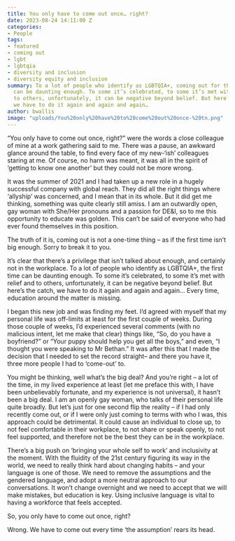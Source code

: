 ```yaml
---
title: You only have to come out once… right?
date: 2023-08-24 14:11:00 Z
categories:
- People
tags:
- featured
- coming out
- lgbt
- lgbtqia
- diversity and inclusion
- diversity equity and inclusion
summary: To a lot of people who identify as LGBTQIA+, coming out for the first time
  can be daunting enough. To some it’s celebrated, to some it’s met with relief and
  to others, unfortunately, it can be negative beyond belief. But here’s the catch,
  we have to do it again and again and again…
author: bwallis
image: "uploads/You%20only%20have%20to%20come%20out%20once-%20tn.png"
---
```


“You only have to come out once, right?” were the words a close colleague of mine at a work gathering said to me. There was a pause, an awkward glance around the table, to find every face of my new-‘ish’ colleagues staring at me. Of course, no harm was meant, it was all in the spirit of ‘getting to know one another’ but they could not be more wrong.

It was the summer of 2021 and I had taken up a new role in a hugely successful company with global reach. They did all the right things where ‘allyship’ was concerned, and I mean that in its whole. But it did get me thinking, something was quite clearly still amiss. I am an outwardly open, gay woman with She/Her pronouns and a passion for DE&I, so to me this opportunity to educate was golden. This can’t be said of everyone who had ever found themselves in this position.

The truth of it is, coming out is not a one-time thing – as if the first time isn’t big enough. Sorry to break it to you.

It’s clear that there’s a privilege that isn’t talked about enough, and certainly not in the workplace. To a lot of people who identify as LGBTQIA\+, the first time can be daunting enough. To some it’s celebrated, to some it’s met with relief and to others, unfortunately, it can be negative beyond belief. But here’s the catch, we have to do it again and again and again…  Every time, education around the matter is missing.

I began this new job and was finding my feet. I’d agreed with myself that my personal life was off-limits at least for the first couple of weeks. During those couple of weeks, I’d experienced several comments (with no malicious intent, let me make that clear) things like, “So, do you have a boyfriend?” or “Your puppy should help you get all the boys,” and even, “I thought you were speaking to Mr Bethan.” It was after this that I made the decision that I needed to set the record straight– and there you have it, three more people I had to ‘come-out’ to.

You might be thinking, well what’s the big deal? And you’re right – a lot of the time, in my lived experience at least (let me preface this with, I have been unbelievably fortunate, and my experience is not universal), it hasn’t been a big deal. I am an openly gay woman, who talks of their personal life quite broadly. But let’s just for one second flip the reality – if I had only recently come out, or if I were only just coming to terms with who I was, this approach could be detrimental. It could cause an individual to close up, to not feel comfortable in their workplace, to not share or speak openly, to not feel supported, and therefore not be the best they can be in the workplace.

There’s a big push on ‘bringing your whole self to work’ and inclusivity at the moment. With the fluidity of the 21st century figuring its way in the world, we need to really think hard about changing habits – and your language is one of those. We need to remove the assumptions and the gendered language, and adopt a more neutral approach to our conversations. It won’t change overnight and we need to accept that we will make mistakes, but education is key. Using inclusive language is vital to having a workforce that feels accepted.

So, you only have to come out once, right?

Wrong. We have to come out every time ‘the assumption’ rears its head.
